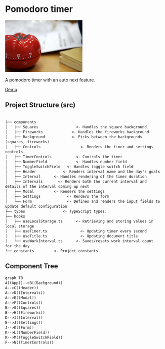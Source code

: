 # Pomodoro timer

[<img src="public/pomodoro-timer.jpg" width="250"/>](public/pomodoro-timer.jpg)

A pomodoro timer with an auto next feature.

[Demo](https://ingadi.github.io/pomodoro-timer/).

## Project Structure (src)

```

├── components
│   ├── Squares 		        <- Handles the square background
│   ├── Fireworks 		      <- Handles the fireworks background
│   ├── Background 		      <- Picks between the backgrounds (squares, fireworks)
│   ├── Controls			      <- Renders the timer and settings controls.
│   ├── TimerControls		    <- Controls the timer
│   ├── NumberField 		    <- Handles number field
│   ├── ToggleSwitchField 	<- Handles toggle switch field
│   ├── Header			  <- Renders interval name and the day's goals
│   ├── Interval      <- Handles rendering of the timer duration
│   ├── Intervals 		<- Renders both the current interval and details of the interval coming up next
│   ├── Modal         <- Renders the settings
│   ├── Settings 			<- Renders the form
│   └── Form 			    <- Defines and renders the input fields to update default configuration
├── types 			      <- TypeScript types.
├── hooks
│   ├── useLocalStorage.ts 		<- Retrieving and storing values in local storage
│   ├── useTimer.ts 		      <- Updating timer every second
│   ├── useTitle.ts 		      <- Updating document title
│   └── useWorkInterval.ts 		<- Saves/resets work interval count for the day
└── constants         <- Project constants.
```

## Component Tree

```mermaid
graph TB
A((App))-->B((Background))
A-->C((Header))
A-->D((Intervals))
A-->E((Modal))
A-->F((Controls))
B-->G((Squares))
B-->H((Fireworks))
D-->I((Interval))
E-->J((Settings))
J-->K((Form))
K-->L((NumberField))
K-->M((ToggleSwitchField))
F-->N((TimerControls))
```
